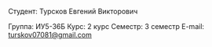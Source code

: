 Студент: Турсков Евгений Викторович

Группа: ИУ5-36Б
Курс: 2 курс
Семестр: 3 семестр
E-mail: turskov07081@gmail.com
